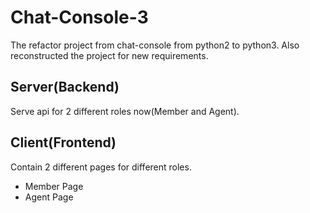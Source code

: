 # Chat-Console-3
The refactor project from chat-console from python2 to python3. Also reconstructed the project for new requirements.

## Server(Backend)
Serve api for 2 different roles now(Member and Agent).

## Client(Frontend)
Contain 2 different pages for different roles.

- Member Page
- Agent Page

